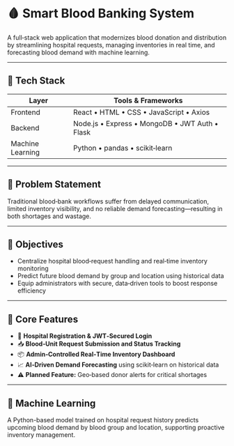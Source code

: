 # 🩸 Smart Blood Banking System

A full‑stack web application that modernizes blood donation and distribution by streamlining hospital requests, managing inventories in real time, and forecasting blood demand with machine learning.

---

## 🚀 Tech Stack
| Layer            | Tools & Frameworks                          |
|------------------|---------------------------------------------|
| Frontend         | React • HTML • CSS • JavaScript • Axios     |
| Backend          | Node.js • Express • MongoDB • JWT Auth • Flask |
| Machine Learning | Python • pandas • scikit‑learn               |

---

## 🧩 Problem Statement
Traditional blood‑bank workflows suffer from delayed communication, limited inventory visibility, and no reliable demand forecasting—resulting in both shortages and wastage.

---

## 🎯 Objectives
- Centralize hospital blood‑request handling and real‑time inventory monitoring  
- Predict future blood demand by group and location using historical data  
- Equip administrators with secure, data‑driven tools to boost response efficiency

---

## 🔑 Core Features
- 🏥 **Hospital Registration & JWT‑Secured Login**  
- 📥 **Blood‑Unit Request Submission and Status Tracking**  
- 📦 **Admin‑Controlled Real‑Time Inventory Dashboard**  
- 📈 **AI‑Driven Demand Forecasting** using scikit‑learn on historical data  
- ⚠️ **Planned Feature:** Geo‑based donor alerts for critical shortages

---

## 🤖 Machine Learning
A Python-based model trained on hospital request history predicts upcoming blood demand by blood group and location, supporting proactive inventory management.
